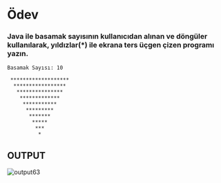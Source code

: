 # Ödev
### Java ile basamak sayısının kullanıcıdan alınan ve döngüler kullanılarak, yıldızlar(*) ile ekrana ters üçgen çizen programı yazın.
```
Basamak Sayısı: 10

 *******************
  *****************
   ***************
    *************
     ***********
      *********
       *******
        *****
         ***
          *
```

## **OUTPUT**
![output63](https://user-images.githubusercontent.com/74976052/132400467-3e327db9-d456-4e96-b246-a311c964fd40.png)